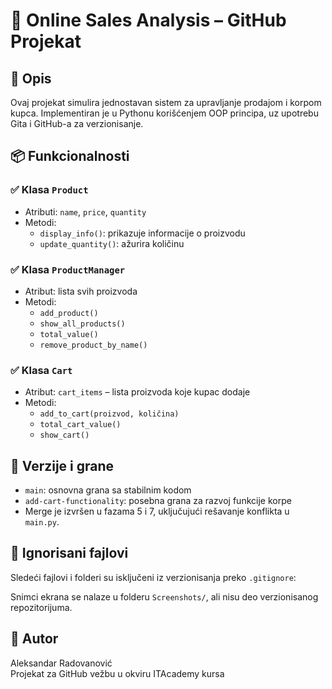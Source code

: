 # 🧾 Online Sales Analysis – GitHub Projekat

## 📌 Opis
Ovaj projekat simulira jednostavan sistem za upravljanje prodajom i korpom kupca. Implementiran je u Pythonu korišćenjem OOP principa, uz upotrebu Gita i GitHub-a za verzionisanje.

## 📦 Funkcionalnosti

### ✅ Klasa `Product`
- Atributi: `name`, `price`, `quantity`
- Metodi:
  - `display_info()`: prikazuje informacije o proizvodu
  - `update_quantity()`: ažurira količinu

### ✅ Klasa `ProductManager`
- Atribut: lista svih proizvoda
- Metodi:
  - `add_product()`
  - `show_all_products()`
  - `total_value()`
  - `remove_product_by_name()`

### ✅ Klasa `Cart`
- Atribut: `cart_items` – lista proizvoda koje kupac dodaje
- Metodi:
  - `add_to_cart(proizvod, količina)`
  - `total_cart_value()`
  - `show_cart()`

## 🔀 Verzije i grane

- `main`: osnovna grana sa stabilnim kodom
- `add-cart-functionality`: posebna grana za razvoj funkcije korpe
- Merge je izvršen u fazama 5 i 7, uključujući rešavanje konflikta u `main.py`.

## 🔐 Ignorisani fajlovi

Sledeći fajlovi i folderi su isključeni iz verzionisanja preko `.gitignore`:

Snimci ekrana se nalaze u folderu `Screenshots/`, ali nisu deo verzionisanog repozitorijuma.

## 👤 Autor

Aleksandar Radovanović  
Projekat za GitHub vežbu u okviru ITAcademy kursa